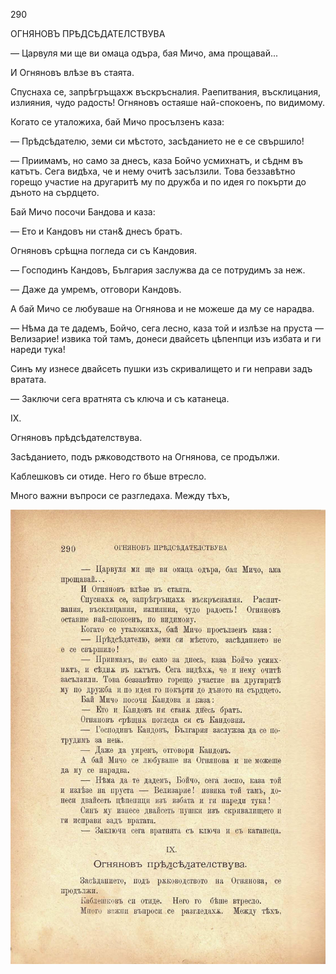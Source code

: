 ﻿290

ОГНЯНОВЪ ПРѢДСѢДАТЕЛСТВУВА

— Царвуля ми ще ви омаца одъра, бая Мичо, ама прощавай...

И Огняновъ влѣзе въ стаята.

Спуснаха се, запрѣгръщахж въскръсналия. Раепитвания, въсклицания, излияния, чудо радость! Огняновъ остаяше най-спокоенъ, по видимому.

Когато се уталожиха, бай Мичо просълзенъ каза:

— Прѣдсѣдателю, земи си мѣстото, засѣданието не е се свършило!

— Приимамъ, но само за днесъ, каза Бойчо усмихнатъ, и сѣднм въ катътъ. Сега видѣха, че и нему очитѣ засълзили. Това беззавѣтно горещо участие на другаритѣ му по дружба и по идея го покърти до дъното на сърдцето.

Бай Мичо посочи Бандова и каза:

— Ето и Кандовъ ни стан& днесъ братъ.

Огняновъ срѣщна погледа си съ Кандовия.

— Господинъ Кандовъ, България заслужва да се потрудимъ за неж.

— Даже да умремъ, отговори Кандовъ.

А бай Мичо се любуваше на Огнянова и не можеше да му се нарадва.

— Нѣма да те дадемъ, Бойчо, сега лесно, каза той и излѣзе на пруста — Велизарие! извика той тамъ, донеси двайсеть цѣпенпци изъ избата и ги нареди тука!

Синъ му изнесе двайсеть пушки изъ скривалището и ги неправи задъ вратата.

— Заключи сега вратнята съ ключа и съ катанеца.

IX.

Огняновъ прѣдсѣдателствува.

Засѣданието, подъ рѫководството на Огнянова, се продължи.

Каблешковъ си отиде. Него го бѣше втресло.

Много важни въпроси се разгледаха. Между тѣхъ,

![original](images/327.jpg)

